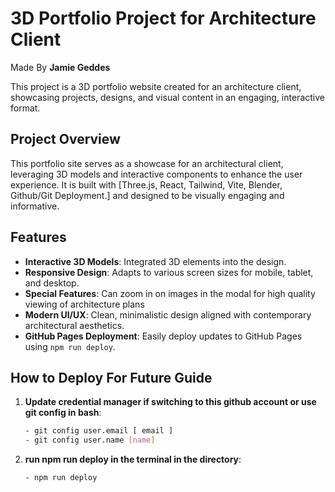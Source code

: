 # 3D Portfolio Project for Architecture Client
Made By **Jamie Geddes**

This project is a 3D portfolio website created for an architecture client, showcasing projects, designs, and visual content in an engaging, interactive format.

## Project Overview

This portfolio site serves as a showcase for an architectural client, leveraging 3D models and interactive components to enhance the user experience. It is built with [Three.js, React, Tailwind, Vite, Blender, Github/Git Deployment.] and designed to be visually engaging and informative.

## Features

- **Interactive 3D Models**: Integrated 3D elements into the design.
- **Responsive Design**: Adapts to various screen sizes for mobile, tablet, and desktop.
- **Special Features**: Can zoom in on images in the modal for high quality viewing of architecture plans
- **Modern UI/UX**: Clean, minimalistic design aligned with contemporary architectural aesthetics.
- **GitHub Pages Deployment**: Easily deploy updates to GitHub Pages using `npm run deploy`.

## How to Deploy For Future Guide

1. **Update credential manager if switching to this github account or use git config in bash**:
   ```bash
   - git config user.email [ email ]
   - git config user.name [name]
2. **run npm run deploy in the terminal in the directory**:
   ```terminal
   - npm run deploy
